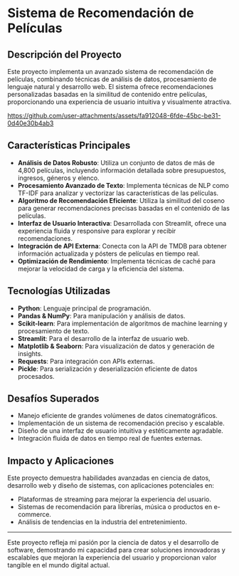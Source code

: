 # Sistema de Recomendación de Películas

## Descripción del Proyecto

Este proyecto implementa un avanzado sistema de recomendación de películas, combinando técnicas de análisis de datos, procesamiento de lenguaje natural y desarrollo web. El sistema ofrece recomendaciones personalizadas basadas en la similitud de contenido entre películas, proporcionando una experiencia de usuario intuitiva y visualmente atractiva.

https://github.com/user-attachments/assets/fa912048-6fde-45bc-be31-0d40e30b4ab3

## Características Principales

- **Análisis de Datos Robusto**: Utiliza un conjunto de datos de más de 4,800 películas, incluyendo información detallada sobre presupuestos, ingresos, géneros y elenco.
- **Procesamiento Avanzado de Texto**: Implementa técnicas de NLP como TF-IDF para analizar y vectorizar las características de las películas.
- **Algoritmo de Recomendación Eficiente**: Utiliza la similitud del coseno para generar recomendaciones precisas basadas en el contenido de las películas.
- **Interfaz de Usuario Interactiva**: Desarrollada con Streamlit, ofrece una experiencia fluida y responsive para explorar y recibir recomendaciones.
- **Integración de API Externa**: Conecta con la API de TMDB para obtener información actualizada y pósters de películas en tiempo real.
- **Optimización de Rendimiento**: Implementa técnicas de caché para mejorar la velocidad de carga y la eficiencia del sistema.

## Tecnologías Utilizadas

- **Python**: Lenguaje principal de programación.
- **Pandas & NumPy**: Para manipulación y análisis de datos.
- **Scikit-learn**: Para implementación de algoritmos de machine learning y procesamiento de texto.
- **Streamlit**: Para el desarrollo de la interfaz de usuario web.
- **Matplotlib & Seaborn**: Para visualización de datos y generación de insights.
- **Requests**: Para integración con APIs externas.
- **Pickle**: Para serialización y deserialización eficiente de datos procesados.

## Desafíos Superados

- Manejo eficiente de grandes volúmenes de datos cinematográficos.
- Implementación de un sistema de recomendación preciso y escalable.
- Diseño de una interfaz de usuario intuitiva y estéticamente agradable.
- Integración fluida de datos en tiempo real de fuentes externas.

## Impacto y Aplicaciones

Este proyecto demuestra habilidades avanzadas en ciencia de datos, desarrollo web y diseño de sistemas, con aplicaciones potenciales en:

- Plataformas de streaming para mejorar la experiencia del usuario.
- Sistemas de recomendación para librerías, música o productos en e-commerce.
- Análisis de tendencias en la industria del entretenimiento.

---

Este proyecto refleja mi pasión por la ciencia de datos y el desarrollo de software, demostrando mi capacidad para crear soluciones innovadoras y escalables que mejoran la experiencia del usuario y proporcionan valor tangible en el mundo digital actual.
